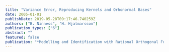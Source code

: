 ```yaml
---
title: "Variance Error, Reproducing Kernels and Orhonormal Bases"
date: 2005-01-01
publishDate: 2019-05-28T09:17:46.740259Z
authors: ["B. Ninness", "H. Hjalmarsson"]
publication_types: ["6"]
abstract: ""
featured: false
publication: "*Modelling and Identification with Rational Orthogonal Functions*"
---
```


